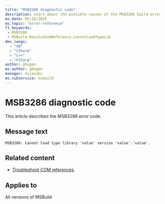 ```yaml
---
title: "MSB3286 diagnostic code"
description: Learn about the possible causes of the MSB3286 build error, and get troubleshooting tips.
ms.date: 05/16/2025
ms.topic: "error-reference"
f1_keywords:
 - MSB3286
 - MSBuild.ResolveComReference.CannotLoadTypeLib
dev_langs:
  - "VB"
  - "CSharp"
  - "C++"
  - "FSharp"
author: ghogen
ms.author: ghogen
manager: mijacobs
ms.subservice: msbuild
---
```


# MSB3286 diagnostic code

<!-- :::ErrorDefinitionDescription::: -->
<!-- :::editable-content name="introDescription"::: -->
This article describes the MSB3286 error code.
<!-- :::editable-content-end::: -->

## Message text

<!-- :::editable-content name="messageText"::: -->
`MSB3286: Cannot load type library 'value' version 'value'.'value'.`
<!-- :::editable-content-end::: -->
<!-- MSB3286: Cannot load type library "{0}" version {1}.{2}. {3} -->

<!-- :::editable-content name="postOutputDescription"::: -->
<!--
{StrBegin="MSB3286: "}
-->

## Related content

- [Troubleshoot COM references](../troubleshoot-com-references.md).
<!-- :::editable-content-end::: -->
<!-- :::ErrorDefinitionDescription-end::: -->

## Applies to

All versions of MSBuild

